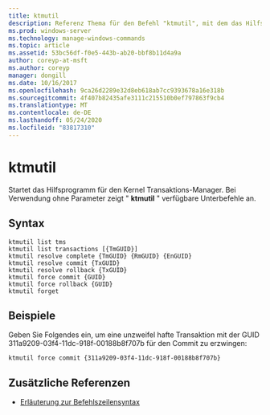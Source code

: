 ```yaml
---
title: ktmutil
description: Referenz Thema für den Befehl "ktmutil", mit dem das Hilfsprogramm "Kernel Transaction Manager" gestartet wird.
ms.prod: windows-server
ms.technology: manage-windows-commands
ms.topic: article
ms.assetid: 53bc56df-f0e5-443b-ab20-bbf8b11d4a9a
author: coreyp-at-msft
ms.author: coreyp
manager: dongill
ms.date: 10/16/2017
ms.openlocfilehash: 9ca26d2289e32d8eb618ab7cc9393678a16e318b
ms.sourcegitcommit: 4f407b82435afe3111c215510b0ef797863f9cb4
ms.translationtype: MT
ms.contentlocale: de-DE
ms.lasthandoff: 05/24/2020
ms.locfileid: "83817310"
---
```

# <a name="ktmutil"></a>ktmutil

Startet das Hilfsprogramm für den Kernel Transaktions-Manager. Bei Verwendung ohne Parameter zeigt " **ktmutil** " verfügbare Unterbefehle an.

## <a name="syntax"></a>Syntax

```
ktmutil list tms
ktmutil list transactions [{TmGUID}]
ktmutil resolve complete {TmGUID} {RmGUID} {EnGUID}
ktmutil resolve commit {TxGUID}
ktmutil resolve rollback {TxGUID}
ktmutil force commit {GUID}
ktmutil force rollback {GUID}
ktmutil forget
```

## <a name="examples"></a>Beispiele


Geben Sie Folgendes ein, um eine unzweifel hafte Transaktion mit der GUID 311a9209-03f4-11dc-918f-00188b8f707b für den Commit zu erzwingen:

```
ktmutil force commit {311a9209-03f4-11dc-918f-00188b8f707b}
```

## <a name="additional-references"></a>Zusätzliche Referenzen

- [Erläuterung zur Befehlszeilensyntax](command-line-syntax-key.md)